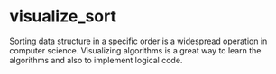 # visualize_sort
Sorting data structure in a specific order is a widespread operation in computer science. Visualizing algorithms is a great way to learn the algorithms and also to implement logical code. 
